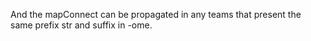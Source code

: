 
<!--
FrozenIsBool False
-->

And the mapConnect can be propagated in any teams that present the same prefix str and  suffix in -ome.